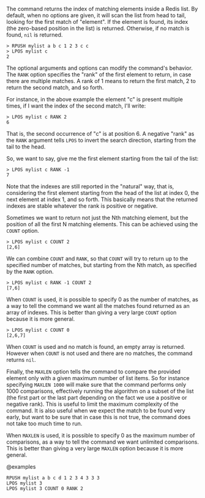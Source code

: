 The command returns the index of matching elements inside a Redis list.
By default, when no options are given, it will scan the list from head to tail,
looking for the first match of "element". If the element is found, its index (the zero-based position in the list) is returned. Otherwise, if no match is found, `nil` is returned.

```
> RPUSH mylist a b c 1 2 3 c c
> LPOS mylist c
2
```

The optional arguments and options can modify the command's behavior.
The `RANK` option specifies the "rank" of the first element to return, in case there are multiple matches. A rank of 1 means to return the first match, 2 to return the second match, and so forth.

For instance, in the above example the element "c" is present multiple times, if I want the index of the second match, I'll write:

```
> LPOS mylist c RANK 2
6
```

That is, the second occurrence of "c" is at position 6.
A negative "rank" as the `RANK` argument tells `LPOS` to invert the search direction, starting from the tail to the head.

So, we want to say, give me the first element starting from the tail of the list:

```
> LPOS mylist c RANK -1
7
```

Note that the indexes are still reported in the "natural" way, that is, considering the first element starting from the head of the list at index 0, the next element at index 1, and so forth. This basically means that the returned indexes are stable whatever the rank is positive or negative.

Sometimes we want to return not just the Nth matching element, but the position of all the first N matching elements. This can be achieved using the `COUNT` option.

```
> LPOS mylist c COUNT 2
[2,6]
```

We can combine `COUNT` and `RANK`, so that `COUNT` will try to return up to the specified number of matches, but starting from the Nth match, as specified by the `RANK` option.

```
> LPOS mylist c RANK -1 COUNT 2
[7,6]
```

When `COUNT` is used, it is possible to specify 0 as the number of matches, as a way to tell the command we want all the matches found returned as an array of indexes. This is better than giving a very large `COUNT` option because it is more general.

```
> LPOS mylist c COUNT 0
[2,6,7]
```

When `COUNT` is used and no match is found, an empty array is returned. However when `COUNT` is not used and there are no matches, the command returns `nil`.

Finally, the `MAXLEN` option tells the command to compare the provided element only with a given maximum number of list items. So for instance specifying `MAXLEN 1000` will make sure that the command performs only 1000 comparisons, effectively running the algorithm on a subset of the list (the first part or the last part depending on the fact we use a positive or negative rank). This is useful to limit the maximum complexity of the command. It is also useful when we expect the match to be found very early, but want to be sure that in case this is not true, the command does not take too much time to run.

When `MAXLEN` is used, it is possible to specify 0 as the maximum number of comparisons, as a way to tell the command we want unlimited comparisons. This is better than giving a very large `MAXLEN` option because it is more general.

@examples

```cli
RPUSH mylist a b c d 1 2 3 4 3 3 3
LPOS mylist 3
LPOS mylist 3 COUNT 0 RANK 2
```
